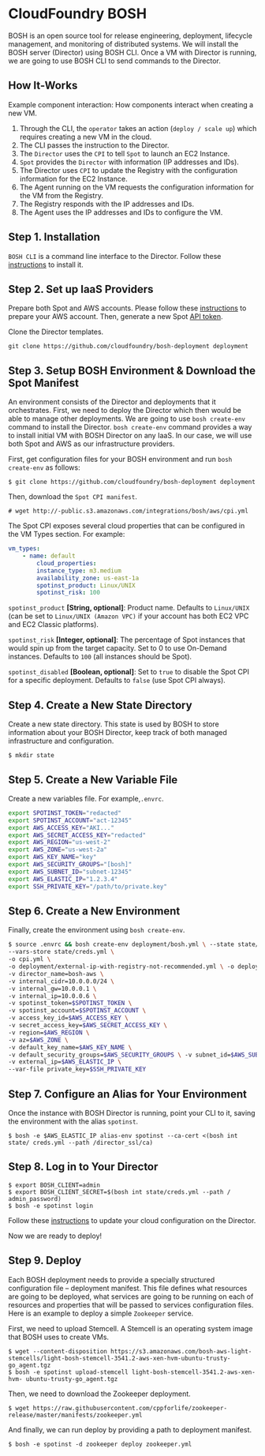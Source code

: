 # CloudFoundry BOSH

BOSH is an open source tool for release engineering, deployment, lifecycle management, and monitoring of distributed systems. We will install the BOSH server (Director) using BOSH CLI. Once a VM with Director is running, we are going to use BOSH CLI to send commands to the Director.

## How It-Works

Example component interaction: How components interact when creating a new VM.

1. Through the CLI, the `operator` takes an action (`deploy / scale up`) which requires creating a new VM in the cloud.
2. The CLI passes the instruction to the Director.
3. The `Director` uses the `CPI` to tell `Spot` to launch an EC2 Instance.
4. `Spot` provides the `Director` with information (IP addresses and IDs).
5. The Director uses `CPI` to update the Registry with the configuration information for the EC2 Instance.
6. The Agent running on the VM requests the configuration information for the VM from the Registry.
7. The Registry responds with the IP addresses and IDs.
8. The Agent uses the IP addresses and IDs to configure the VM.

## Step 1. Installation

`BOSH CLI` is a command line interface to the Director. Follow these [instructions](https://bosh.io/docs/cli-v2/#install) to install it.

## Step 2. Set up IaaS Providers

Prepare both Spot and AWS accounts. Please follow these [instructions](https://support.spot.io/provisioning-and-cicd/provisioning-and-cicd/more-provisioning-tools/cloudfoundry-bosh/) to prepare your AWS account. Then, generate a new Spot [API token](https://console..com/spt/auth/signIn).

Clone the Director templates.

`git clone https://github.com/cloudfoundry/bosh-deployment deployment`

## Step 3. Setup BOSH Environment & Download the Spot Manifest

An environment consists of the Director and deployments that it orchestrates. First, we need to deploy the Director which then would be able to manage other deployments.
We are going to use `bosh create-env` command to install the Director. `bosh create-env` command provides a way to install initial VM with BOSH Director on any IaaS. In our case, we will use both Spot and AWS as our infrastructure providers.

First, get configuration files for your BOSH environment and run `bosh create-env` as follows:

`$ git clone https://github.com/cloudfoundry/bosh-deployment deployment`

Then, download the `Spot CPI manifest`.

`# wget http://-public.s3.amazonaws.com/integrations/bosh/aws/cpi.yml`

The Spot CPI exposes several cloud properties that can be configured in the VM Types section.
For example:

```yaml
vm_types:
    - name: default
        cloud_properties:
        instance_type: m3.medium
        availability_zone: us-east-1a
        spotinst_product: Linux/UNIX
        spotinst_risk: 100
```

`spotinst_product` **[String, optional]**: Product name. Defaults to `Linux/UNIX` (can be set to `Linux/UNIX (Amazon VPC)` if your account has both EC2 VPC and EC2 Classic platforms).

`spotinst_risk` **[Integer, optional]**: The percentage of Spot instances that would spin up from the target capacity. Set to 0 to use On-Demand instances. Defaults to `100` (all instances should be Spot).

`spotinst_disabled` **[Boolean, optional]**: Set to `true` to disable the Spot CPI for a specific deployment. Defaults to `false` (use Spot CPI always).

## Step 4. Create a New State Directory

Create a new state directory. This state is used by BOSH to store information about your BOSH Director, keep track of both managed infrastructure and configuration.

`$ mkdir state`

## Step 5. Create a New Variable File

Create a new variables file. For example,`.envrc`.

```sh
export SPOTINST_TOKEN="redacted"
export SPOTINST_ACCOUNT="act-12345"
export AWS_ACCESS_KEY="AKI..."
export AWS_SECRET_ACCESS_KEY="redacted"
export AWS_REGION="us-west-2"
export AWS_ZONE="us-west-2a"
export AWS_KEY_NAME="key"
export AWS_SECURITY_GROUPS="[bosh]"
export AWS_SUBNET_ID="subnet-12345"
export AWS_ELASTIC_IP="1.2.3.4"
export SSH_PRIVATE_KEY="/path/to/private.key"
```

## Step 6. Create a New Environment

Finally, create the environment using `bosh create-env`.

```sh
$ source .envrc && bosh create-env deployment/bosh.yml \ --state state/state.json \
--vars-store state/creds.yml \
-o cpi.yml \
-o deployment/external-ip-with-registry-not-recommended.yml \ -o deployment/jumpbox-user.yml \
-v director_name=bosh-aws \
-v internal_cidr=10.0.0.0/24 \
-v internal_gw=10.0.0.1 \
-v internal_ip=10.0.0.6 \
-v spotinst_token=$SPOTINST_TOKEN \
-v spotinst_account=$SPOTINST_ACCOUNT \
-v access_key_id=$AWS_ACCESS_KEY \
-v secret_access_key=$AWS_SECRET_ACCESS_KEY \
-v region=$AWS_REGION \
-v az=$AWS_ZONE \
-v default_key_name=$AWS_KEY_NAME \
-v default_security_groups=$AWS_SECURITY_GROUPS \ -v subnet_id=$AWS_SUBNET_ID \
-v external_ip=$AWS_ELASTIC_IP \
--var-file private_key=$SSH_PRIVATE_KEY
```

## Step 7. Configure an Alias for Your Environment

Once the instance with BOSH Director is running, point your CLI to it, saving the environment with the alias `spotinst`.

`$ bosh -e $AWS_ELASTIC_IP alias-env spotinst --ca-cert <(bosh int state/ creds.yml --path /director_ssl/ca)`

## Step 8. Log in to Your Director

```
$ export BOSH_CLIENT=admin
$ export BOSH_CLIENT_SECRET=$(bosh int state/creds.yml --path / admin_password)
$ bosh -e spotinst login
```

Follow these [instructions](https://bosh.io/docs/cloud-config.html#update) to update your cloud configuration on the Director.

Now we are ready to deploy!

## Step 9. Deploy

Each BOSH deployment needs to provide a specially structured configuration file – deployment manifest. This file defines what resources are going to be deployed, what services are going to be running on each of resources and properties that will be passed to services configuration files.
Here is an example to deploy a simple `Zookeeper` service.

First, we need to upload Stemcell. A Stemcell is an operating system image that BOSH uses to create VMs.

```
$ wget --content-disposition https://s3.amazonaws.com/bosh-aws-light-stemcells/light-bosh-stemcell-3541.2-aws-xen-hvm-ubuntu-trusty-go_agent.tgz
$ bosh -e spotinst upload-stemcell light-bosh-stemcell-3541.2-aws-xen-hvm- ubuntu-trusty-go_agent.tgz
```

Then, we need to download the Zookeeper deployment.

```
$ wget https://raw.githubusercontent.com/cppforlife/zookeeper-release/master/manifests/zookeeper.yml
```

And finally, we can run deploy by providing a path to deployment manifest.

```
$ bosh -e spotinst -d zookeeper deploy zookeeper.yml
```
